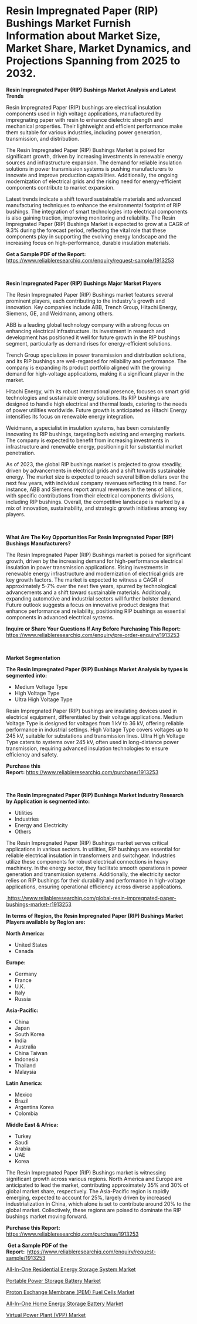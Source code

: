 <p><h1>Resin Impregnated Paper (RIP) Bushings Market Furnish Information about Market Size, Market Share, Market Dynamics, and Projections Spanning from 2025 to 2032.</h1></p><p><strong>Resin Impregnated Paper (RIP) Bushings Market Analysis and Latest Trends</strong></p>
<p><p>Resin Impregnated Paper (RIP) bushings are electrical insulation components used in high voltage applications, manufactured by impregnating paper with resin to enhance dielectric strength and mechanical properties. Their lightweight and efficient performance make them suitable for various industries, including power generation, transmission, and distribution.</p><p>The Resin Impregnated Paper (RIP) Bushings Market is poised for significant growth, driven by increasing investments in renewable energy sources and infrastructure expansion. The demand for reliable insulation solutions in power transmission systems is pushing manufacturers to innovate and improve production capabilities. Additionally, the ongoing modernization of electrical grids and the rising need for energy-efficient components contribute to market expansion. </p><p>Latest trends indicate a shift toward sustainable materials and advanced manufacturing techniques to enhance the environmental footprint of RIP bushings. The integration of smart technologies into electrical components is also gaining traction, improving monitoring and reliability. The Resin Impregnated Paper (RIP) Bushings Market is expected to grow at a CAGR of 9.3% during the forecast period, reflecting the vital role that these components play in supporting the evolving energy landscape and the increasing focus on high-performance, durable insulation materials.</p></p>
<p><strong>Get a Sample PDF of the Report:&nbsp;</strong> <a href="https://www.reliableresearchiq.com/enquiry/request-sample/1913253?utm_campaign=1896&utm_medium=2&utm_source=Github&utm_content=ia&utm_term=07042025&utm_id=resin-impregnated-paper-rip-bushings">https://www.reliableresearchiq.com/enquiry/request-sample/1913253</a></p>
<p>&nbsp;</p>
<p><strong>Resin Impregnated Paper (RIP) Bushings Major Market Players</strong></p>
<p><p>The Resin Impregnated Paper (RIP) Bushings market features several prominent players, each contributing to the industry's growth and innovation. Key companies include ABB, Trench Group, Hitachi Energy, Siemens, GE, and Weidmann, among others.</p><p>ABB is a leading global technology company with a strong focus on enhancing electrical infrastructure. Its investment in research and development has positioned it well for future growth in the RIP bushings segment, particularly as demand rises for energy-efficient solutions.</p><p>Trench Group specializes in power transmission and distribution solutions, and its RIP bushings are well-regarded for reliability and performance. The company is expanding its product portfolio aligned with the growing demand for high-voltage applications, making it a significant player in the market.</p><p>Hitachi Energy, with its robust international presence, focuses on smart grid technologies and sustainable energy solutions. Its RIP bushings are designed to handle high electrical and thermal loads, catering to the needs of power utilities worldwide. Future growth is anticipated as Hitachi Energy intensifies its focus on renewable energy integration.</p><p>Weidmann, a specialist in insulation systems, has been consistently innovating its RIP bushings, targeting both existing and emerging markets. The company is expected to benefit from increasing investments in infrastructure and renewable energy, positioning it for substantial market penetration.</p><p>As of 2023, the global RIP bushings market is projected to grow steadily, driven by advancements in electrical grids and a shift towards sustainable energy. The market size is expected to reach several billion dollars over the next few years, with individual company revenues reflecting this trend. For instance, ABB and Siemens report annual revenues in the tens of billions, with specific contributions from their electrical components divisions, including RIP bushings. Overall, the competitive landscape is marked by a mix of innovation, sustainability, and strategic growth initiatives among key players.</p></p>
<p>&nbsp;</p>
<p><strong>What Are The Key Opportunities For Resin Impregnated Paper (RIP) Bushings Manufacturers?</strong></p>
<p><p>The Resin Impregnated Paper (RIP) Bushings market is poised for significant growth, driven by the increasing demand for high-performance electrical insulation in power transmission applications. Rising investments in renewable energy infrastructure and modernization of electrical grids are key growth factors. The market is expected to witness a CAGR of approximately 5-7% over the next five years, spurred by technological advancements and a shift toward sustainable materials. Additionally, expanding automotive and industrial sectors will further bolster demand. Future outlook suggests a focus on innovative product designs that enhance performance and reliability, positioning RIP bushings as essential components in advanced electrical systems.</p></p>
<p><strong>Inquire or Share Your Questions If Any Before Purchasing This Report:</strong> <a href="https://www.reliableresearchiq.com/enquiry/pre-order-enquiry/1913253?utm_campaign=1896&utm_medium=2&utm_source=Github&utm_content=ia&utm_term=07042025&utm_id=resin-impregnated-paper-rip-bushings">https://www.reliableresearchiq.com/enquiry/pre-order-enquiry/1913253</a></p>
<p>&nbsp;</p>
<p><strong>Market Segmentation</strong></p>
<p><strong>The Resin Impregnated Paper (RIP) Bushings Market Analysis by types is segmented into:</strong></p>
<p><ul><li>Medium Voltage Type</li><li>High Voltage Type</li><li>Ultra High Voltage Type</li></ul></p>
<p><p>Resin Impregnated Paper (RIP) bushings are insulating devices used in electrical equipment, differentiated by their voltage applications. Medium Voltage Type is designed for voltages from 1 kV to 36 kV, offering reliable performance in industrial settings. High Voltage Type covers voltages up to 245 kV, suitable for substations and transmission lines. Ultra High Voltage Type caters to systems over 245 kV, often used in long-distance power transmission, requiring advanced insulation technologies to ensure efficiency and safety.</p></p>
<p><strong>Purchase this Report:&nbsp;</strong><a href="https://www.reliableresearchiq.com/purchase/1913253?utm_campaign=1896&utm_medium=2&utm_source=Github&utm_content=ia&utm_term=07042025&utm_id=resin-impregnated-paper-rip-bushings">https://www.reliableresearchiq.com/purchase/1913253</a></p>
<p>&nbsp;</p>
<p><strong>The Resin Impregnated Paper (RIP) Bushings Market Industry Research by Application is segmented into:</strong></p>
<p><ul><li>Utilities</li><li>Industries</li><li>Energy and Electricity</li><li>Others</li></ul></p>
<p><p>The Resin Impregnated Paper (RIP) Bushings market serves critical applications in various sectors. In utilities, RIP bushings are essential for reliable electrical insulation in transformers and switchgear. Industries utilize these components for robust electrical connections in heavy machinery. In the energy sector, they facilitate smooth operations in power generation and transmission systems. Additionally, the electricity sector relies on RIP bushings for their durability and performance in high-voltage applications, ensuring operational efficiency across diverse applications.</p></p>
<p><a href="https://www.reliableresearchiq.com/global-resin-impregnated-paper-bushings-market-r1913253?utm_campaign=1896&utm_medium=2&utm_source=Github&utm_content=ia&utm_term=07042025&utm_id=resin-impregnated-paper-rip-bushings">&nbsp;https://www.reliableresearchiq.com/global-resin-impregnated-paper-bushings-market-r1913253</a></p>
<p><strong>In terms of Region, the Resin Impregnated Paper (RIP) Bushings Market Players available by Region are:</strong></p>
<p>
    <p> <strong> North America: </strong>
        <ul>
            <li>United States</li>
            <li>Canada</li>
        </ul>
        </p> 
    <p> <strong> Europe: </strong>
        <ul>
            <li>Germany</li>
            <li>France</li>
            <li>U.K.</li>
            <li>Italy</li>
            <li>Russia</li>
        </ul>
        </p> 
    <p> <strong> Asia-Pacific: </strong>
        <ul>
            <li>China</li>
            <li>Japan</li>
            <li>South Korea</li>
            <li>India</li>
            <li>Australia</li>
            <li>China Taiwan</li>
            <li>Indonesia</li>
            <li>Thailand</li>
            <li>Malaysia</li>
        </ul>
        </p> 
    <p> <strong> Latin America: </strong>
        <ul>
            <li>Mexico</li>
            <li>Brazil</li>
            <li>Argentina Korea</li>
            <li>Colombia</li>
        </ul>
        </p> 
    <p> <strong> Middle East & Africa: </strong>
        <ul>
            <li>Turkey</li>
            <li>Saudi</li>
            <li>Arabia</li>
            <li>UAE</li>
            <li>Korea</li>
        </ul>
    </p>
    </p>
<p><p>The Resin Impregnated Paper (RIP) Bushings market is witnessing significant growth across various regions. North America and Europe are anticipated to lead the market, contributing approximately 35% and 30% of global market share, respectively. The Asia-Pacific region is rapidly emerging, expected to account for 25%, largely driven by increased industrialization in China, which alone is set to contribute around 20% to the global market. Collectively, these regions are poised to dominate the RIP bushings market moving forward.</p></p>
<p><strong>Purchase this Report: </strong><a href="https://www.reliableresearchiq.com/purchase/1913253?utm_campaign=1896&utm_medium=2&utm_source=Github&utm_content=ia&utm_term=07042025&utm_id=resin-impregnated-paper-rip-bushings">https://www.reliableresearchiq.com/purchase/1913253</a></p>
<p>&nbsp;<strong>Get a Sample PDF of the Report:&nbsp;&nbsp;</strong><a href="https://www.reliableresearchiq.com/enquiry/request-sample/1913253?utm_campaign=1896&utm_medium=2&utm_source=Github&utm_content=ia&utm_term=07042025&utm_id=resin-impregnated-paper-rip-bushings">https://www.reliableresearchiq.com/enquiry/request-sample/1913253</a></p>
<p><strong></strong></p>
<p><p><a href="https://github.com/chlihakwatsi/Market-Research-Report-List-1/blob/main/all-in-one-residential-energy-storage-system-market.md?utm_campaign=1896&utm_medium=2&utm_source=Github&utm_content=ia&utm_term=07042025&utm_id=resin-impregnated-paper-rip-bushings">All-In-One Residential Energy Storage System Market</a></p><p><a href="https://github.com/alablisepah/Market-Research-Report-List-1/blob/main/portable-power-storage-battery-market.md?utm_campaign=1896&utm_medium=2&utm_source=Github&utm_content=ia&utm_term=07042025&utm_id=resin-impregnated-paper-rip-bushings">Portable Power Storage Battery Market</a></p><p><a href="https://github.com/kocssequen/Market-Research-Report-List-1/blob/main/proton-exchange-membrane-pem-fuel-cells-market.md?utm_campaign=1896&utm_medium=2&utm_source=Github&utm_content=ia&utm_term=07042025&utm_id=resin-impregnated-paper-rip-bushings">Proton Exchange Membrane (PEM) Fuel Cells Market</a></p><p><a href="https://github.com/sokurgleyde/Market-Research-Report-List-1/blob/main/all-in-one-home-energy-storage-battery-market.md?utm_campaign=1896&utm_medium=2&utm_source=Github&utm_content=ia&utm_term=07042025&utm_id=resin-impregnated-paper-rip-bushings">All-In-One Home Energy Storage Battery Market</a></p><p><a href="https://github.com/keeniielokl/Market-Research-Report-List-1/blob/main/virtual-power-plant-vpp-market.md?utm_campaign=1896&utm_medium=2&utm_source=Github&utm_content=ia&utm_term=07042025&utm_id=resin-impregnated-paper-rip-bushings">Virtual Power Plant (VPP) Market</a></p></p>